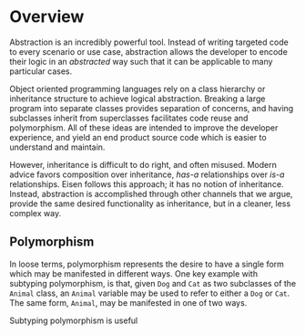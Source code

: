 # Overview
Abstraction is an incredibly powerful tool. Instead of writing targeted code to every scenario or use case, abstraction allows the developer to encode their logic in an _abstracted_ way such that it can be applicable to many particular cases. 

Object oriented programming languages rely on a class hierarchy or inheritance structure to achieve logical abstraction. Breaking a large program into separate classes provides separation of concerns, and having subclasses inherit from superclasses facilitates code reuse and polymorphism. All of these ideas are intended to improve the developer experience, and yield an end product source code which is easier to understand and maintain.

However, inheritance is difficult to do right, and often misused. Modern advice favors composition over inheritance, _has-a_ relationships over _is-a_ relationships. Eisen follows this approach; it has no notion of inheritance. Instead, abstraction is accomplished through other channels that we argue, provide the same desired functionality as inheritance, but in a cleaner, less complex way.

## Polymorphism
In loose terms, polymorphism represents the desire to have a single form which may be manifested in different ways. One key example with subtyping polymorphism, is that, given `Dog` and `Cat` as two subclasses of the `Animal` class, an `Animal` variable may be used to refer to either a `Dog` or `Cat`. The same form, `Animal`, may be manifested in one of two ways. 

Subtyping polymorphism is useful